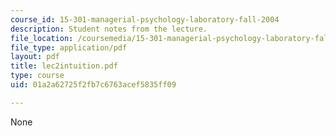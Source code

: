 ```yaml
---
course_id: 15-301-managerial-psychology-laboratory-fall-2004
description: Student notes from the lecture.
file_location: /coursemedia/15-301-managerial-psychology-laboratory-fall-2004/01a2a62725f2fb7c6763acef5835ff09_lec2intuition.pdf
file_type: application/pdf
layout: pdf
title: lec2intuition.pdf
type: course
uid: 01a2a62725f2fb7c6763acef5835ff09

---
```

None